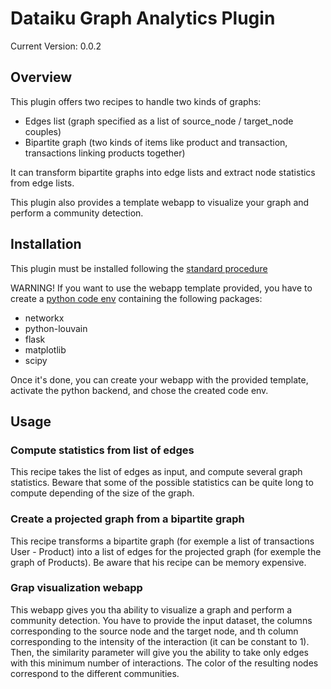 # Dataiku Graph Analytics Plugin

Current Version: 0.0.2

## Overview

This plugin offers two recipes to handle two kinds of graphs:

* Edges list (graph specified as a list of source_node / target_node couples)
* Bipartite graph (two kinds of items like product and transaction, transactions linking products together)

It can transform bipartite graphs into edge lists and extract node statistics from edge lists.

This plugin also provides a template webapp to visualize your graph and perform a community detection.

## Installation

This plugin must be installed following the [standard procedure](https://doc.dataiku.com/dss/latest/plugins/offline_install.html)

WARNING! If you want to use the webapp template provided, you have to create a [python code env](https://doc.dataiku.com/dss/latest/code-envs/operations-python.html) containing the following packages:

* networkx
* python-louvain
* flask
* matplotlib
* scipy

Once it's done, you can create your webapp with the provided template, activate the python backend, and chose the created code env.

## Usage

### Compute statistics from list of edges

This recipe takes the list of edges as input, and compute several graph statistics. Beware that some of the possible statistics can be quite long to compute depending of the size of the graph.

### Create a projected graph from a bipartite graph

This recipe transforms a bipartite graph (for exemple a list of transactions User - Product) into a list of edges for the projected graph (for exemple the graph of Products).
Be aware that his recipe can be memory expensive.

### Grap visualization webapp

This webapp gives you tha ability to visualize a graph and perform a community detection. You have to provide the input dataset, the columns corresponding to the source node and the target node, and th column corresponding to the intensity of the interaction (it can be constant to 1).
Then, the similarity parameter will give you the ability to take only edges with this minimum number of interactions.
The color of the resulting nodes correspond to the different communities.
